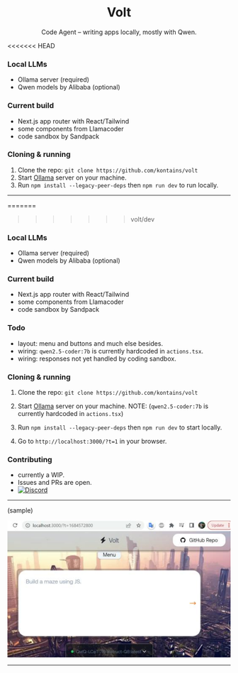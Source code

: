 <h1 align="center">Volt</h1>

<p align="center">
  Code Agent – writing apps locally, mostly with Qwen.
</p>
<<<<<<< HEAD

### Local LLMs

- Ollama server (required)
- Qwen models by Alibaba (optional)

### Current build

- Next.js app router with React/Tailwind
- some components from Llamacoder
- code sandbox by Sandpack

### Cloning & running

1. Clone the repo: `git clone https://github.com/kontains/volt`
2. Start [Ollama](https://github.com/ollama/ollama/releases/) server on your machine.
3. Run `npm install --legacy-peer-deps` then `npm run dev` to run locally.


---
=======
>>>>>>> volt/dev

### Local LLMs

- Ollama server (required)
- Qwen models by Alibaba (optional)

### Current build

- Next.js app router with React/Tailwind
- some components from Llamacoder
- code sandbox by Sandpack

### Todo

- layout: menu and buttons and much else besides.
- wiring: `qwen2.5-coder:7b` is currently hardcoded in `actions.tsx`.
- wiring: responses not yet handled by coding sandbox.

### Cloning & running

1. Clone the repo: `git clone https://github.com/kontains/volt`
2. Start [Ollama](https://github.com/ollama/ollama/releases/) server on your machine.
   NOTE: (`qwen2.5-coder:7b` is currently hardcoded in `actions.tsx`)

3. Run `npm install --legacy-peer-deps` then `npm run dev` to start locally.
4. Go to `http://localhost:3000/?t=1` in your browser.

### Contributing

- currently a WIP.
- Issues and PRs are open.
- [![Discord](https://img.shields.io/discord/416779691525931008?color=%237289da&label=Discord)](https://discord.gg/zGn7MS6) 

---

(sample)

[![ui-dark](https://github.com/kontains/volt/blob/main/assets/img/update.jpg)](https://github.com/kontains/volt)

---


